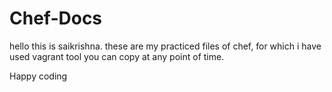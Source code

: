 # Chef-Docs
hello this is saikrishna.
these are my practiced files of chef, for which i have used vagrant tool 
you can copy at any point of time.

Happy coding
